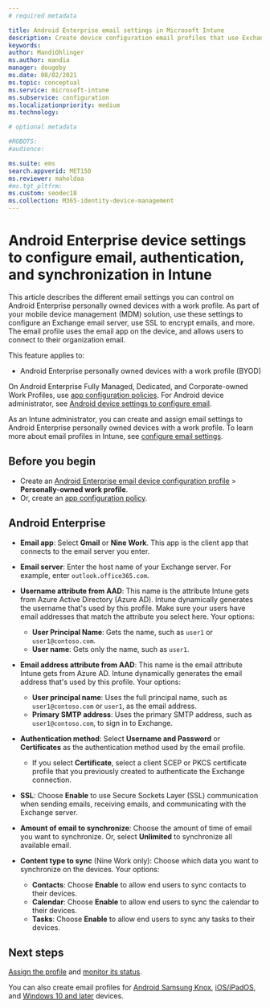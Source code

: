 ```yaml
---
# required metadata

title: Android Enterprise email settings in Microsoft Intune
description: Create device configuration email profiles that use Exchange servers, and retrieve attributes from Azure Active Directory. Enable SSL or SMIME, authenticate users with certificates or username/password, and synchronize email and schedules on Android Enterprise personally owned devices with a work profile using Microsoft Intune.
keywords:
author: MandiOhlinger
ms.author: mandia
manager: dougeby
ms.date: 08/02/2021
ms.topic: conceptual
ms.service: microsoft-intune
ms.subservice: configuration
ms.localizationpriority: medium
ms.technology:

# optional metadata

#ROBOTS:
#audience:

ms.suite: ems
search.appverid: MET150
ms.reviewer: maholdaa
#ms.tgt_pltfrm:
ms.custom: seodec18
ms.collection: M365-identity-device-management
---
```


# Android Enterprise device settings to configure email, authentication, and synchronization in Intune

This article describes the different email settings you can control on Android Enterprise personally owned devices with a work profile. As part of your mobile device management (MDM) solution, use these settings to configure an Exchange email server, use SSL to encrypt emails, and more. The email profile uses the email app on the device, and allows users to connect to their organization email.

This feature applies to:

- Android Enterprise personally owned devices with a work profile (BYOD)

On Android Enterprise Fully Managed, Dedicated, and Corporate-owned Work Profiles, use [app configuration policies](../apps/app-configuration-policies-use-android.md). For Android device administrator, see [Android device settings to configure email](email-settings-android.md).

As an Intune administrator, you can create and assign email settings to Android Enterprise personally owned devices with a work profile. To learn more about email profiles in Intune, see [configure email settings](email-settings-configure.md).

## Before you begin

- Create an [Android Enterprise email device configuration profile](email-settings-configure.md) > **Personally-owned work profile**.
- Or, create an [app configuration policy](../apps/app-configuration-policies-use-android.md).

## Android Enterprise

- **Email app**: Select **Gmail** or **Nine Work**. This app is the client app that connects to the email server you enter.
- **Email server**: Enter the host name of your Exchange server. For example, enter `outlook.office365.com`.
- **Username attribute from AAD**: This name is the attribute Intune gets from Azure Active Directory (Azure AD). Intune dynamically generates the username that's used by this profile. Make sure your users have email addresses that match the attribute you select here. Your options:

  - **User Principal Name**: Gets the name, such as `user1` or `user1@contoso.com`.
  - **User name**: Gets only the name, such as `user1`.

- **Email address attribute from AAD**: This name is the email attribute Intune gets from Azure AD. Intune dynamically generates the email address that's used by this profile. Your options:
  - **User principal name**:  Uses the full principal name, such as `user1@contoso.com` or `user1`, as the email address.
  - **Primary SMTP address**: Uses the primary SMTP address, such as `user1@contoso.com`, to sign in to Exchange.

- **Authentication method**: Select **Username and Password** or **Certificates** as the authentication method used by the email profile.
  - If you select **Certificate**, select a client SCEP or PKCS certificate profile that you previously created to authenticate the Exchange connection.
- **SSL**: Choose **Enable** to use Secure Sockets Layer (SSL) communication when sending emails, receiving emails, and communicating with the Exchange server.
- **Amount of email to synchronize**: Choose the amount of time of email you want to synchronize. Or, select **Unlimited** to synchronize all available email.
- **Content type to sync** (Nine Work only): Choose which data you want to synchronize on the devices. Your options:
  - **Contacts**: Choose **Enable** to allow end users to sync contacts to their devices.
  - **Calendar**: Choose **Enable** to allow end users to sync the calendar to their devices.
  - **Tasks**: Choose **Enable** to allow end users to sync any tasks to their devices.

## Next steps

[Assign the profile](device-profile-assign.md) and [monitor its status](device-profile-monitor.md).

You can also create email profiles for [Android Samsung Knox](email-settings-android.md), [iOS/iPadOS](email-settings-ios.md), and [Windows 10 and later](email-settings-windows-10.md) devices.
